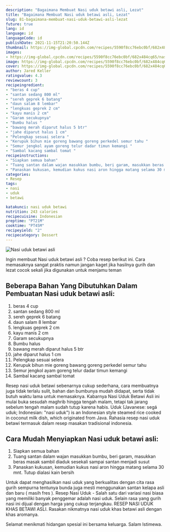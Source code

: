 ```yaml
---
description: "Bagaimana Membuat Nasi uduk betawi asli, Lezat"
title: "Bagaimana Membuat Nasi uduk betawi asli, Lezat"
slug: 81-bagaimana-membuat-nasi-uduk-betawi-asli-lezat
future: true
lang: id
language: id
languageCode: id
publishDate: 2021-11-15T21:20:50.144Z 
thumbnail: https://img-global.cpcdn.com/recipes/5590f8cc76ebc0bf/682x484cq65/nasi-uduk-betawi-asli-foto-resep-utama.png
images:
- https://img-global.cpcdn.com/recipes/5590f8cc76ebc0bf/682x484cq65/nasi-uduk-betawi-asli-foto-resep-utama.png
image: https://img-global.cpcdn.com/recipes/5590f8cc76ebc0bf/682x484cq65/nasi-uduk-betawi-asli-foto-resep-utama.png
cover: https://img-global.cpcdn.com/recipes/5590f8cc76ebc0bf/682x484cq65/nasi-uduk-betawi-asli-foto-resep-utama.png
author: Jared Keller
ratingvalue: 4.3
reviewcount: 3
recipeingredient:
- "beras 4 cup"
- "santan sedang 800 ml"
- "sereh geprek 6 batang"
- "daun salam 8 lembar"
- "lengkuas geprek 2 cm"
- "kayu manis 2 cm"
- "Garam secukupnya"
- "Bumbu halus "
- "bawang merah diparut halus 5 btr"
- "jahe diparut halus 1 cm"
- "Pelengkap sesuai selera "
- "Kerupuk bihun mie goreng bawang goreng perkedel semur tahu "
- "Semur jengkol ayam goreng telur dadar timun kemangi "
- "Sambal kacang sambal tomat "
recipeinstructions:
- "Siapkan semua bahan"
- "Tuang santan dalam wajan masukkan bumbu, beri garam, masukkan beras masak sambil diaduk sesekali sampai santan menjadi susut"
- "Panaskan kukusan, kemudian kukus nasi aron hingga matang selama 30 mnt. Tutup dialasi kain bersih"
categories:
- Resep
tags:
- nasi
- uduk
- betawi

katakunci: nasi uduk betawi 
nutrition: 243 calories
recipecuisine: Indonesian
preptime: "PT21M"
cooktime: "PT45M"
recipeyield: "2"
recipecategory: Dessert
---
```



![Nasi uduk betawi asli](https://img-global.cpcdn.com/recipes/5590f8cc76ebc0bf/682x484cq65/nasi-uduk-betawi-asli-foto-resep-utama.png)

Ingin membuat Nasi uduk betawi asli ? Coba resep berikut ini. Cara memasaknya sangat praktis namun jangan kaget jika hasilnya gurih dan lezat cocok sekali jika digunakan untuk menjamu teman

<!--inarticleads1-->

## Beberapa Bahan Yang Dibutuhkan Dalam Pembuatan Nasi uduk betawi asli:

1. beras 4 cup
1. santan sedang 800 ml
1. sereh geprek 6 batang
1. daun salam 8 lembar
1. lengkuas geprek 2 cm
1. kayu manis 2 cm
1. Garam secukupnya
1. Bumbu halus 
1. bawang merah diparut halus 5 btr
1. jahe diparut halus 1 cm
1. Pelengkap sesuai selera 
1. Kerupuk bihun mie goreng bawang goreng perkedel semur tahu 
1. Semur jengkol ayam goreng telur dadar timun kemangi 
1. Sambal kacang sambal tomat 

Resep nasi uduk betawi sebenarnya cukup sederhana, cara membuatnya juga tidak terlalu sulit, bahan dan bumbunya mudah didapat, serta tidak butuh waktu lama untuk memasaknya. Kabarnya Nasi Uduk Betawi Asli ini mulai buka sesudah maghrib hingga tengah malam, tetapi tak jarang sebelum tengah malam sudah tutup karena habis. Uduk (Javanese: segá uduk; Indonesian: &#34;nasi uduk&#34;) is an Indonesian style steamed rice cooked in coconut milk dish, which originated from Java. Rahasia resep nasi uduk betawi termasuk dalam resep masakan tradisional indonesia. 

<!--inarticleads2-->

## Cara Mudah Menyiapkan Nasi uduk betawi asli:

1. Siapkan semua bahan
1. Tuang santan dalam wajan masukkan bumbu, beri garam, masukkan beras masak sambil diaduk sesekali sampai santan menjadi susut
1. Panaskan kukusan, kemudian kukus nasi aron hingga matang selama 30 mnt. Tutup dialasi kain bersih


Untuk dapat menghasilkan nasi uduk yang berkualitas dengan cita rasa gurih sempurna tentunya bunda juga mesti menggunakan santan kelapa asli dan baru ( masih fres ). Resep Nasi Uduk - Salah satu dari variasi nasi biasa yang memiliki banyak penggemar adalah nasi uduk. Selain rasa yang gurih nasi ini dijual dengan harga yang cukup terjangkau. RESEP NASI UDUK KHAS BETAWI ASLI. Rasakan nikmatnya nasi uduk khas betawi asli dengan khas aromanya. 

Selamat menikmati hidangan spesial ini bersama keluarga. Salam Istimewa.
